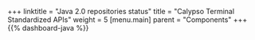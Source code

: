 +++
linktitle = "Java 2.0 repositories status"
title = "Calypso Terminal Standardized APIs"
weight = 5
[menu.main]
    parent = "Components"
+++
{{% dashboard-java %}}
